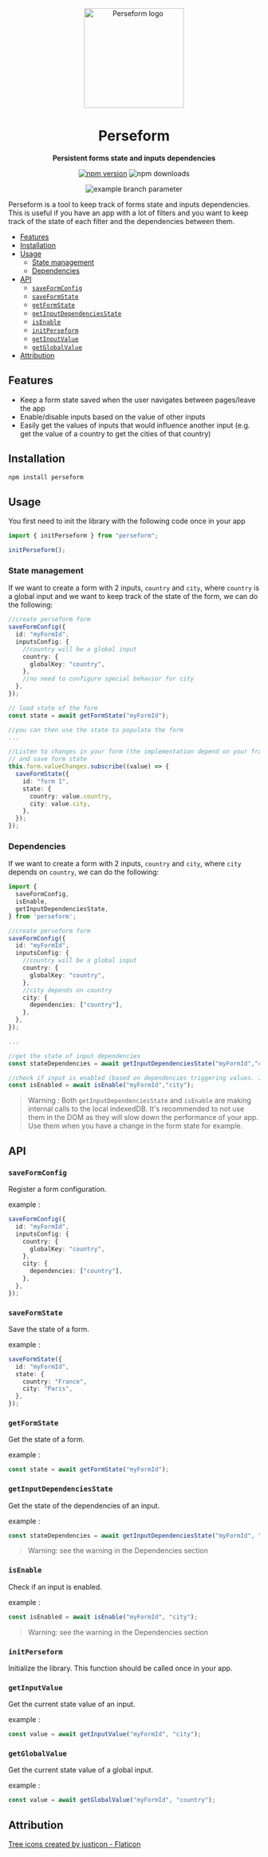 <div align="center">
  <img src="./assets/logo.png" alt="Perseform logo" width="200" />
  <h1>Perseform</h1>
  <p>
    <strong>Persistent forms state and inputs dependencies</strong>
  </p>
  <p>
    <a href="https://www.npmjs.com/package/perseform"><img src="https://img.shields.io/npm/v/perseform.svg" alt="npm version"></a>
    <img src="https://img.shields.io/npm/dm/perseform.svg" alt="npm downloads">

![example branch parameter](https://github.com/heargo/perseform/actions/workflows/main.yml/badge.svg?branch=main)

</p>

</div>

Perseform is a tool to keep track of forms state and inputs dependencies. This is useful if you have an app with a lot of filters and you want to keep track of the state of each filter and the dependencies between them.

<!-- table of content -->

- [Features](#features)
- [Installation](#installation)
- [Usage](#usage)
  - [State management](#state-management)
  - [Dependencies](#dependencies)
- [API](#api)
  - [`saveFormConfig`](#saveformconfig)
  - [`saveFormState`](#saveformstate)
  - [`getFormState`](#getformstate)
  - [`getInputDependenciesState`](#getinputdependenciesstate)
  - [`isEnable`](#isenable)
  - [`initPerseform`](#initperseform)
  - [`getInputValue`](#getinputvalue)
  - [`getGlobalValue`](#getglobalvalue)
- [Attribution](#attribution)

## Features

- Keep a form state saved when the user navigates between pages/leave the app
- Enable/disable inputs based on the value of other inputs
- Easily get the values of inputs that would influence another input (e.g. get the value of a country to get the cities of that country)

## Installation

```bash
npm install perseform
```

## Usage

You first need to init the library with the following code once in your app

```typescript
import { initPerseform } from "perseform";

initPerseform();
```

### State management

If we want to create a form with 2 inputs, `country` and `city`, where `country` is a global input and we want to keep track of the state of the form, we can do the following:

```typescript
//create perseform form
saveFormConfig({
  id: "myFormId",
  inputsConfig: {
    //country will be a global input
    country: {
      globalKey: "country",
    },
    //no need to configure special behavior for city
  },
});

// load state of the form
const state = await getFormState("myFormId");

//you can then use the state to populate the form
...

//Listen to changes in your form (the implementation depend on your framework)
// and save form state
this.form.valueChanges.subscribe((value) => {
  saveFormState({
    id: "form 1",
    state: {
      country: value.country,
      city: value.city,
    },
  });
});
```

### Dependencies

If we want to create a form with 2 inputs, `country` and `city`, where `city` depends on `country`, we can do the following:

```typescript
import {
  saveFormConfig,
  isEnable,
  getInputDependenciesState,
} from 'perseform';

//create perseform form
saveFormConfig({
  id: "myFormId",
  inputsConfig: {
    //country will be a global input
    country: {
      globalKey: "country",
    },
    //city depends on country
    city: {
      dependencies: ["country"],
    },
  },
});

...

//get the state of input dependencies
const stateDependencies = await getInputDependenciesState("myFormId","city");

//check if input is enabled (based on dependencies triggering values. If none are defined, it will return true)
const isEnabled = await isEnable("myFormId","city");

```

> Warning : Both `getInputDependenciesState` and `isEnable` are making internal calls to the local indexedDB. It's recommended to not use them in the DOM as they will slow down the performance of your app. Use them when you have a change in the form state for example.

## API

### `saveFormConfig`

Register a form configuration.

example :

```typescript
saveFormConfig({
  id: "myFormId",
  inputsConfig: {
    country: {
      globalKey: "country",
    },
    city: {
      dependencies: ["country"],
    },
  },
});
```

### `saveFormState`

Save the state of a form.

example :

```typescript
saveFormState({
  id: "myFormId",
  state: {
    country: "France",
    city: "Paris",
  },
});
```

### `getFormState`

Get the state of a form.

example :

```typescript
const state = await getFormState("myFormId");
```

### `getInputDependenciesState`

Get the state of the dependencies of an input.

example :

```typescript
const stateDependencies = await getInputDependenciesState("myFormId", "city");
```

> Warning: see the warning in the Dependencies section

### `isEnable`

Check if an input is enabled.

example :

```typescript
const isEnabled = await isEnable("myFormId", "city");
```

> Warning: see the warning in the Dependencies section

### `initPerseform`

Initialize the library. This function should be called once in your app.

### `getInputValue`

Get the current state value of an input.

example :

```typescript
const value = await getInputValue("myFormId", "city");
```

### `getGlobalValue`

Get the current state value of a global input.

example :

```typescript
const value = await getGlobalValue("myFormId", "country");
```

## Attribution

<a href="https://www.flaticon.com/free-icons/tree" title="tree icons">Tree icons created by justicon - Flaticon</a>

